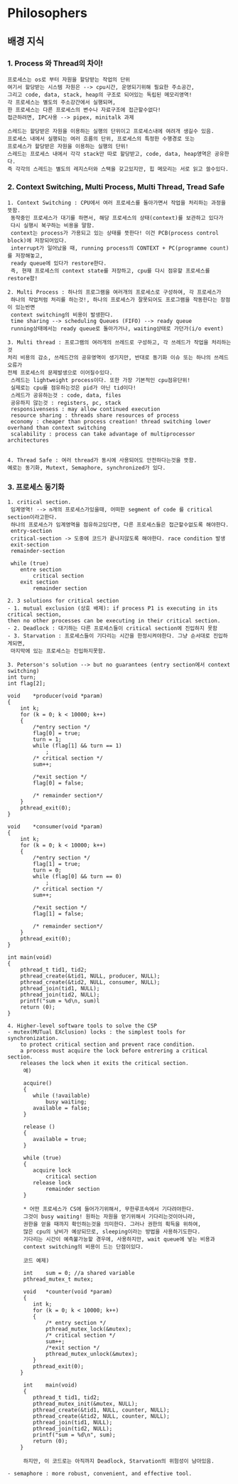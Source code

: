 # Philosophers

## 배경 지식

### 1. Process 와 Thread의 차이! 
	프로세스는 os로 부터 자원을 할당받는 작업의 단위
	여기서 할당받는 시스템 자원은 --> cpu시간, 운영되기위해 필요한 주소공간, 
	그리고 code, data, stack, heap의 구조로 되어있는 독립된 메모리영역!
	각 프로세스는 별도의 주소강간에서 실행되며, 
	한 프로세스는 다른 프로세스의 변수나 자료구조에 접근할수없다!
	접근하려면, IPC사용 --> pipex, minitalk 과제

	스레드는 할당받은 자원을 이용하는 실행의 단위이고 프로세스내에 여려개 생길수 있음.
	프로세스 내에서 실행되는 여러 흐름의 단위, 프로세스의 특정한 수행경로 또는 
	프로세스가 할당받은 자원을 이용하는 실행의 단위!
	스레드는 프로세스 내에서 각각 stack만 따로 할당받고, code, data, heap영역은 공유한다.
	즉 각각의 스레드는 별도의 레지스터와 스택을 갖고있지만, 힙 메모리는 서로 읽고 쓸수있다.

### 2. Context Switching, Multi Process, Multi Thread, Tread Safe
	1. Context Switching : CPU에서 여러 프로세스를 돌아가면서 작업을 처리하는 과정을 뜻함.
	 동작중인 프로세스가 대기를 하면서, 해당 프로세스의 상태(context)를 보관하고 있다가 
	 다시 실행시 복구하는 비용을 말함.
	 context는 process가 가용되고 있는 상태를 뜻한다! 이건 PCB(process control block)에 저장되어있다.
	 interrupt가 일어났을 때, running process의 CONTEXT + PC(programme count)를 저장해놓고, 
	 ready queue에 있다가 restore한다.
	 즉, 현재 프로세스의 context state를 저장하고, cpu를 다시 점유할 프로세스를  restore함! 

	2. Multi Process : 하나의 프로그램을 여러개의 프로세스로 구성하여, 각 프로세스가 
	 하나의 작업처럼 처리를 하는것!, 하나의 프로세스가 잘못되어도 프로그램을 작동한다는 장점이 있는반면
	 context switching의 비용이 발생한다.
	 time sharing --> scheduling Queues (FIFO) --> ready queue
	 running상태에서는 ready queue로 돌아가거나, waiting상태로 가던가(i/o event)
	
	3. Multi thread : 프로그램의 여러개의 쓰레드로 구성하고, 각 쓰레드가 작업을 처리하는것
	처리 비용의 감소, 쓰레드간의 공유영역이 생기지만, 반대로 동기화 이슈 또는 하나의 쓰레드오류가 
	전체 프로세스의 문제발생으로 이어질수있다.
	 스레드는 lightweight process이다. 또한 가장 기본적인 cpu점유단위!
	 실제로는 cpu를 점유하는것은 pid가 아닌 tid이다!
	 스레드가 공유하는것 : code, data, files
	 공유하지 않는것 : registers, pc, stack
	 responsivensess : may allow continued execution
	 resource sharing : threads share resources of process
	 economy : cheaper than process creation! thread switching lower overhand than context switching
	 scalability : process can take advantage of multiprocessor architectures
	 
	
	4. Thread Safe : 여러 thread가 동시에 사용되어도 안전하다는것을 뜻함.
	예로는 동기화, Mutext, Semaphore, synchronized가 있다.

### 3.  프로세스 동기화
	1. critical section.
	 임계영역! --> n개의 프로세스가있을때, 어떠한 segment of code 를 critical section이라고한다.
	 하나의 프로세스가 임계영역을 점유하고있다면, 다른 프로세스들은 접근할수없도록 해야한다.
	 entry-section
	 critical-section -> 도중에 코드가 끝나지않도록 해야한다. race condition 발생
	 exit-section
	 remainder-section
	 
	 while (true)
	 	entre section
			critical section
		exit section
			remainder section
	
	2. 3 solutions for critical section
	- 1. mutual exclusion (상호 배제): if process P1 is executing in its critical section,
	then no other processes can be executing in their critical section.
	- 2. Deadlock : 대기하는 다른 프로세스들이 critical section에 진입하지 못함
	- 3. Starvation : 프로세스들이 기다리는 시간을 한정시켜야한다. 그냥 순서대로 진입하게되면,
	 마지막에 있는 프로세스는 진입하지못함.
	 
	3. Peterson's solution --> but no guarantees (entry section에서 context switching)
	int	turn;
	int	flag[2];
	
	void	*producer(void *param)
	{
		int	k;
		for (k = 0; k < 10000; k++)
		{
			/*entry section */
			flag[0] = true;
			turn = 1;
			while (flag[1] && turn == 1)
				;
			/* critical section */
			sum++;
			
			/*exit section */
			flag[0] = false;
			
			/* remainder section*/
		}
		pthread_exit(0);
	}
	
	void	*consumer(void *param)
	{
		int	k;
		for (k = 0; k < 10000; k++)
		{
			/*entry section */
			flag[1] = true;
			turn = 0;
			while (flag[0] && turn == 0)
				;
			/* critical section */
			sum++;
			
			/*exit section */
			flag[1] = false;
			
			/* remainder section*/
		}
		pthread_exit(0);
	}
	
	int	main(void)
	{
		pthread_t tid1, tid2;
		pthread_create(&tid1, NULL, producer, NULL);
		pthread_create(&tid2, NULL, consumer, NULL);
		pthread_join(tid1, NULL);
		pthread_join(tid2, NULL);
		printf("sum = %d\n, sum)l
		return (0);
	}
	
	4. Higher-level software tools to solve the CSP
	- mutex(MUTual EXclusion) locks : the simplest tools for synchronization.
		to protect critical section and prevent race condition.
		a process must acquire the lock before entrering a critical section.
		releases the lock when it exits the critical section.
		 예)
		 
		 acquire()
		 {
		 	while (!available)
				busy waiting;
			available = false;
		 }
		 
		 release ()
		 {
		 	available = true;
		 }
		 
		 while (true)
		 {
		 	acquire lock
				critical section
			release lock
				remainder section
		 }
		 
		 * 어떤 프로세스가 CS에 들어가기위해서, 무한루프속에서 기다려야한다.
		 그것이 busy waiting! 원하는 자원을 얻기위해서 기다리는것이아니라,
		 권한을 얻을 때까지 확인하는것을 의미한다. 그러나 권한의 획득을 위하여,
		 많은 cpu의 낭비가 예상되므로, sleeping이라는 방법을 사용하기도한다.
		 기다리는 시간이 예측불가능할 경우에, 사용하지만, wait queue에 넣는 비용과
		 context switching의 비용이 드는 단점이있다.
		 
		 코드 예제)
		 
		 int	sum = 0; //a shared variable
		 pthread_mutex_t mutex;
		 
		 void	*counter(void *param)
		 {
		 	int	k;
			for (k = 0; k < 10000; k++)
			{
				/* entry section */
				pthread_mutex_lock(&mutex);
		 		/* critical section */
				sum++;
				/*exit section */
				pthread_mutex_unlock(&mutex);
			}
			pthread_exit(0);
		}
		
		 int	main(void)
		 {
		 	pthread_t tid1, tid2;
			pthread_mutex_init(&mutex, NULL);
			pthread_create(&tid1, NULL, counter, NULL);
			pthread_create(&tid2, NULL, counter, NULL);
			pthread_join(tid1, NULL);
			pthread_join(tid2, NULL);
			printf("sum = %d\n", sum);
			return (0);
		}
		 
		 하지만, 이 코드로는 아직까지 Deadlock, Starvation의 위험성이 남아있음.
		 
	- semaphore : more robust, convenient, and effective tool.
		
